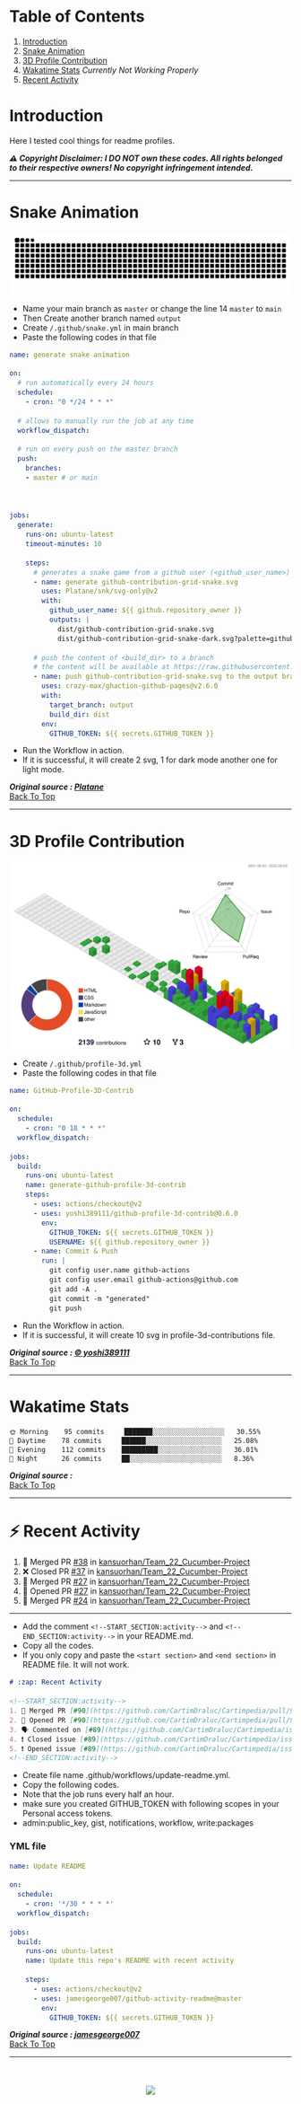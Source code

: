 # Table of Contents <a id="top"></a>
1. [Introduction](#Introduction)
2. [Snake Animation](#Snake_Animation)
3. [3D Profile Contribution](#3D_Profile_Contribution)
4. [Wakatime Stats](#Wakatime_stats) *Currently Not Working Properly*
5. [Recent Activity](#Recent_Actvity)

# Introduction <a id="Introduction"></a>
Here I tested cool things for readme profiles.

***:warning: Copyright Disclaimer: I DO NOT own these codes. All rights belonged to their respective owners! No copyright infringement intended.***
<hr>


# Snake Animation <a id="Snake_Animation"></a>
<img src="https://raw.githubusercontent.com/NyanKaungSet/Github-Workflow/b2d924b635f0c57f07ec18852ecf97e944af8816/github-contribution-grid-snake.svg">

- Name your main branch as `master` or change the line 14 `master` to `main`
- Then Create another branch named `output`
- Create `/.github/snake.yml` in main branch
- Paste the following codes in that file

```yml
name: generate snake animation

on:
  # run automatically every 24 hours
  schedule:
    - cron: "0 */24 * * *" 
  
  # allows to manually run the job at any time
  workflow_dispatch:
  
  # run on every push on the master branch
  push:
    branches:
    - master # or main
    
  

jobs:
  generate:
    runs-on: ubuntu-latest
    timeout-minutes: 10
    
    steps:
      # generates a snake game from a github user (<github_user_name>) contributions graph, output a svg animation at <svg_out_path>
      - name: generate github-contribution-grid-snake.svg
        uses: Platane/snk/svg-only@v2
        with:
          github_user_name: ${{ github.repository_owner }}
          outputs: |
            dist/github-contribution-grid-snake.svg
            dist/github-contribution-grid-snake-dark.svg?palette=github-dark

      # push the content of <build_dir> to a branch
      # the content will be available at https://raw.githubusercontent.com/<github_user>/<repository>/<target_branch>/<file> , or as github page
      - name: push github-contribution-grid-snake.svg to the output branch
        uses: crazy-max/ghaction-github-pages@v2.6.0
        with:
          target_branch: output
          build_dir: dist
        env:
          GITHUB_TOKEN: ${{ secrets.GITHUB_TOKEN }}
```

- Run the Workflow in action.
- If it is successful, it will create 2 svg, 1 for dark mode another one for light mode.

***Original source : <a href="https://github.com/Platane/snk">Platane</a>***<br>
[Back To Top](#top)
<hr>

# 3D Profile Contribution <a id="3D_Profile_Contribution">
<img src="profile-3d-contrib/profile-gitblock.svg">

- Create `/.github/profile-3d.yml`
- Paste the following codes in that file

```yml
name: GitHub-Profile-3D-Contrib

on:
  schedule:
    - cron: "0 18 * * *"
  workflow_dispatch:

jobs:
  build:
    runs-on: ubuntu-latest
    name: generate-github-profile-3d-contrib
    steps:
      - uses: actions/checkout@v2
      - uses: yoshi389111/github-profile-3d-contrib@0.6.0
        env:
          GITHUB_TOKEN: ${{ secrets.GITHUB_TOKEN }}
          USERNAME: ${{ github.repository_owner }}
      - name: Commit & Push
        run: |
          git config user.name github-actions
          git config user.email github-actions@github.com
          git add -A .
          git commit -m "generated"
          git push
```

- Run the Workflow in action.
- If it is successful, it will create 10 svg in profile-3d-contributions file.
  
***Original source : <a href="https://github.com/yoshi389111/github-profile-3d-contrib/tree/main">:copyright: yoshi389111</a>***<br>
[Back To Top](#top)
<hr>
  
# Wakatime Stats <a id="Wakatime_stats">
<!--START_SECTION:waka-->
```text
🌞 Morning    95 commits     ███████░░░░░░░░░░░░░░░░░░   30.55%
🌆 Daytime    78 commits     ██████░░░░░░░░░░░░░░░░░░░   25.08%
🌃 Evening    112 commits    █████████░░░░░░░░░░░░░░░░   36.01%
🌙 Night      26 commits     ██░░░░░░░░░░░░░░░░░░░░░░░   8.36%
```
<!--END_SECTION:waka-->
  
***Original source : <a href="#Wakatime_stats"></a>***<br>
[Back To Top](#top)
<hr>
 
# :zap: Recent Activity <a id="Recent_Actvity">
<!--START_SECTION:activity-->
1. 🎉 Merged PR [#38](https://github.com/kansuorhan/Team_22_Cucumber-Project/pull/38) in [kansuorhan/Team_22_Cucumber-Project](https://github.com/kansuorhan/Team_22_Cucumber-Project)
2. ❌ Closed PR [#37](https://github.com/kansuorhan/Team_22_Cucumber-Project/pull/37) in [kansuorhan/Team_22_Cucumber-Project](https://github.com/kansuorhan/Team_22_Cucumber-Project)
3. 🎉 Merged PR [#27](https://github.com/kansuorhan/Team_22_Cucumber-Project/pull/27) in [kansuorhan/Team_22_Cucumber-Project](https://github.com/kansuorhan/Team_22_Cucumber-Project)
4. 💪 Opened PR [#27](https://github.com/kansuorhan/Team_22_Cucumber-Project/pull/27) in [kansuorhan/Team_22_Cucumber-Project](https://github.com/kansuorhan/Team_22_Cucumber-Project)
5. 🎉 Merged PR [#24](https://github.com/kansuorhan/Team_22_Cucumber-Project/pull/24) in [kansuorhan/Team_22_Cucumber-Project](https://github.com/kansuorhan/Team_22_Cucumber-Project)
<!--END_SECTION:activity-->

<hr>
  
- Add the comment `<!--START_SECTION:activity-->` and `<!--END_SECTION:activity-->` in your README.md.
- Copy all the codes. 
- If you only copy and paste the `<start section>` and `<end section>` in README file. It will not work. 
  
```md
# :zap: Recent Activity

<!--START_SECTION:activity-->
1. 🎉 Merged PR [#90](https://github.com/CartimDraluc/Cartimpedia/pull/90) in [CartimDraluc/Cartimpedia](https://github.com/CartimDraluc/Cartimpedia)
2. 💪 Opened PR [#90](https://github.com/CartimDraluc/Cartimpedia/pull/90) in [CartimDraluc/Cartimpedia](https://github.com/CartimDraluc/Cartimpedia)
3. 🗣 Commented on [#89](https://github.com/CartimDraluc/Cartimpedia/issues/89) in [CartimDraluc/Cartimpedia](https://github.com/CartimDraluc/Cartimpedia)
4. ❗️ Closed issue [#89](https://github.com/CartimDraluc/Cartimpedia/issues/89) in [CartimDraluc/Cartimpedia](https://github.com/CartimDraluc/Cartimpedia)
5. ❗️ Opened issue [#89](https://github.com/CartimDraluc/Cartimpedia/issues/89) in [CartimDraluc/Cartimpedia](https://github.com/CartimDraluc/Cartimpedia)
<!--END_SECTION:activity-->
```
- Create file name .github/workflows/update-readme.yml.
- Copy the following codes.
- Note that the job runs every half an hour.
- make sure you created GITHUB_TOKEN with following scopes in your Personal access tokens.
- admin:public_key, gist, notifications, workflow, write:packages

### YML file
```yml
name: Update README

on:
  schedule:
    - cron: '*/30 * * * *'
  workflow_dispatch:

jobs:
  build:
    runs-on: ubuntu-latest
    name: Update this repo's README with recent activity

    steps:
      - uses: actions/checkout@v2
      - uses: jamesgeorge007/github-activity-readme@master
        env:
          GITHUB_TOKEN: ${{ secrets.GITHUB_TOKEN }}
```

***Original source : <a href="https://github.com/jamesgeorge007">jamesgeorge007</a>***<br>
[Back To Top](#top)
<hr>

<h1 align="center">
  <a href="https://git.io/typing-svg">
    <img src="https://readme-typing-svg.herokuapp.com?font=VT323&size=50&color=FFFFFF&background=363636&center=true&vCenter=true&width=800&height=80&lines=Thanks+For+Visiting!">
  </a>
</h1>
